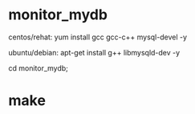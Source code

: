 # monitor_mydb
centos/rehat:
        yum install gcc gcc-c++ mysql-devel -y

ubuntu/debian:
        apt-get install g++ libmysqld-dev -y

cd monitor_mydb;
# make
